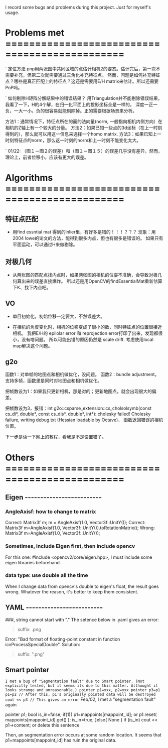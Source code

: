 
I record some bugs and problems during this project. Just for myself's usage.


# Problems met ==============================================
` 定位方法
pnp用两张图中共同区域的点估计相机2的姿态。估计完后，第一次不需要补充，但第二次就需要通过三角化补充特征点。
然而，问题是如何补充特征点？哪些是真正匹配上的特征点？这还是需要用E/H matrix来估计。所以还需要PnP吗。

` 如何剔除H矩阵分解结果中的错误结果？
用Triangulation并不能剔除错误结果。我看了一下，H的4个解，在归一化平面上的投影坐标全是一样的。
深度一正一负，一大一小。负的很容易就能剔除掉。正的需要根据场景来分析。

方法1：通常情况下，特征点所在的面的法向量(norm, 一般指向相机内侧方向）在相机的Z轴上有一个较大的分量。
方法2：如果已知一些点的3d坐标（在上一时刻得到的），那么就可以用这一信息来选择一个homo matrix.
方法3：如果已知上一时刻特征点的norm，那么这一时刻的norm和上一时刻不能变化太大。

` 01/22: （图１－图２的误差）和（图１－图１５）的误差几乎没有差异。然而，理论上，前者位移小，应该有更大的误差。



# Algorithms ==============================================

## 特征点匹配

* 用find essntial mat 得到的inlier里，有好多是错的！！！？？？
现象：用2004 lowe的论文的方法，能得到很多内点，但也有很多是错误的。
如果只有平面运动，可以通过H来做剔除。

## 对极几何

* 从两张图的匹配点找内点时，如果两张图的相机的位姿不准确，会导致对极几何算出来的误差直接爆炸。
所以还是用OpenCV的findEssentialMat重新估算下K、找下内点吧。

## VO

* 单目初始化，初始位移一定要大，不然误差大。

* 在相机的角度变化时，相机的位移变成了很小的数，同时特征点的位置很接近相机。
我把E/H的 epilolar error 和 reprojection error打印了出来，发现都很小，没有啥问题。 
所以可能出错的原因仍然是 scale drift.
考虑使用local map解决这个问题。

## g2o
函数1：对单帧的地图点和相机做优化，没问题。
函数2：bundle adjustment。支持多帧，函数里是同时对地图点和相机做优化。

把帧数设为1：如果我只更新相机，那是对的；更新地图点，就会出现很大的偏差。

把帧数设为3，报错：int g2o::csparse_extension::cs_cholsolsymb(const cs_di*, double*, const cs_dis*, double*, int*): cholesky failed!
Cholesky failure, writing debug.txt (Hessian loadable by Octave)，
函数返回错误的相机位置。

下一步是读一下网上的教程，看我是不是设置错了。


# Others ==============================================

## Eigen -------------------------
### AngleAxisf: how to change to matrix
Correct:
	Matrix3f m;
	m = AngleAxisf(1.0, Vector3f::UnitY());
Correct:
	Matrix3f m=AngleAxisf(1.0, Vector3f::UnitY()).toRotationMatrix();
Wrong:
	Matrix3f m=AngleAxisf(1.0, Vector3f::UnitY());

### Sometimes, include Eigen first, then include opencv
For this one: #include <opencv2/core/eigen.hpp>,
I must include some eigen libraries beforehand.

### data type: use double all the time
When I change data from opencv's double to eigen's float,
the result goes wrong.
Whatever the reason, it's better to keep them consistent.

## YAML -------------------------
###, string cannot start with "."
The setence below in .yaml gives an error: 
> suffix: .png

Error: "Bad format of floating-point constant in function icvProcessSpecialDouble".
Solution:
> suffix: ".png"

## Smart pointer
`` I met a bug of "Segmentation fault" due to Smart pointer.
(Not explicitly tested, but it seems its due to this matter.
 Althought it looks strange and unreasonable.)
	pointer p1=xxx, p2=xxx
	pointer p3=p1
	p1=p2 // After this, p1's originally pointed data will be destroyed
	cout << p3 // This gives an error
`` Feb/02, I met a "segmentation fault" again

pointer p1;
bool is_in=false;
if(1){
	p1=mappoints[mappoint_id];
	or 
    p1.reset( mappoints[mappoint_id].get() );
	is_in=true;
}else{
	None
}
if (is_in) cout << p1->content; or delete this sentence

Then, an segmentation error occurs at some random location.
It seems that p1=mappoints[mappoint_id] has ruin the original data.
